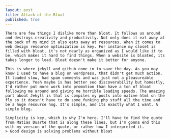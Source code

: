 ```yaml
---
layout: post
title: Attack of the Bloat
published: true
---
```


	There are few things I dislike more than bloat. It follows us around and destroys creativity and productivity. Not only does it eat away at the back of my mind it also eats away at resources. When it comes to web design resource optimization is key. For instance my closet is filled with bloat, it's not nearly as organized as I would like it to be, which makes it hard to find things. When a website is bloated, its takes longer to load. Bloat doesn't make it better for anyone.

	This is where jekyll and github come in to save the day. As you may know I used to have a blog on wordpress, that didn't get much action. It loaded slow, had spam comments and was just not a pleasureable experience. Yeah maybe is has better seo discoverability but honestly, I'd rather put more work into promotion than have a ton of bloat following me around and giving me horrible loading speeds. The amazing part about Jekyll is that is compiles my posts into native html on the fly so it doesn't have to do some funking php stuff all the time and be a huge resource hog. It's simple, and its exactly what I want. A simple blog.
    
    Simplicity is key, which is why I'm here. I'll have to find the quote from Matias Duarte that is along these lines, but I'm gonna end this with my version of the quote, or rather how I interpreted it. 
    > Good design is solving problems without bloat

